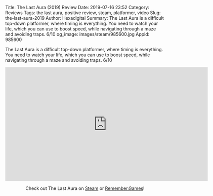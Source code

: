 Title: The Last Aura (2019) Review
Date: 2019-07-16 23:52
Category: Reviews
Tags: the last aura, positive review, steam, platformer, video
Slug: the-last-aura-2019
Author: Hexadigital
Summary: The Last Aura is a difficult top-down platformer, where timing is everything. You need to watch your life, which you can use to boost speed, while navigating through a maze and avoiding traps. 6/10
og_image: images/steam/985600.jpg
Appid: 985600

The Last Aura is a difficult top-down platformer, where timing is everything. You need to watch your life, which you can use to boost speed, while navigating through a maze and avoiding traps. 6/10

<center><iframe src="https://www.youtube.com/embed/WbmwT22TM_k?feature=oembed" allow="accelerometer; autoplay; encrypted-media; gyroscope; picture-in-picture" width="640" height="360" frameborder="0"></iframe>

Check out The Last Aura on [Steam](https://store.steampowered.com/app/985600/?curator_clanid=34633900) or [Remember.Games](230)!</center>